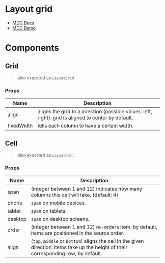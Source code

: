 # Layout grid
- [MDC Docs](https://material.io/develop/web/components/layout-grid/)
- [MDC Demo](https://material-components.github.io/material-components-web-catalog/#/component/layout-grid)

# Components
## Grid
> also exported as `LayoutGrid`
### Props
| Name | Description
| --- | ---
| align | aligns the grid to a direction (possible values: left, right). grid is aligned to center by default.
| fixedWidth | tells each column to have a certain width.
## Cell
> also exported as `LayoutCell`
### Props
| Name | Description
| --- | ---
| span | (integer between 1 and 12) indicates how many columns this cell will take. (default: 4)
| phone | `span` on mobile devices.
| tablet | `span` on tablets.
| desktop | `span` on desktop screens.
| order | (integer between 1 and 12) re-orders item. by default, items are positioned in the source order.
| align | (`top`, `middle` or `bottom`) aligns the cell in the given direction. items take up the height of their corresponding row, by default.
